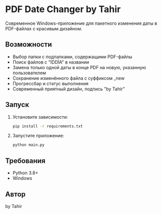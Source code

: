 # PDF Date Changer by Tahir

Современное Windows-приложение для пакетного изменения даты в PDF-файлах с красивым дизайном.

## Возможности
- Выбор папки с подпапками, содержащими PDF-файлы
- Поиск файлов с "İDDİA" в названии
- Замена только одной даты в конце PDF на новую, указанную пользователем
- Сохранение изменённого файла с суффиксом _new
- Прогрессбар и статус выполнения
- Современный приятный дизайн, подпись "by Tahir"

## Запуск
1. Установите зависимости:
   ```bash
   pip install -r requirements.txt
   ```
2. Запустите приложение:
   ```bash
   python main.py
   ```

## Требования
- Python 3.8+
- Windows

## Автор
by Tahir
